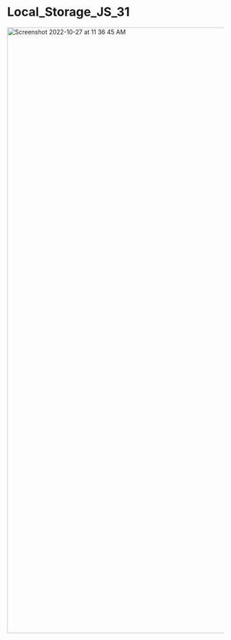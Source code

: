 # Local_Storage_JS_31
<img width="1407" alt="Screenshot 2022-10-27 at 11 36 45 AM" src="https://user-images.githubusercontent.com/110871707/198694395-2b8803eb-b12b-4264-aa7c-d364ffdc038e.png">
